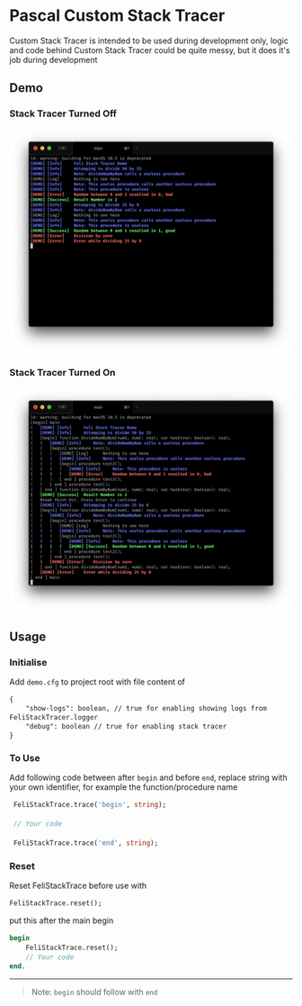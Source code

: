 # Pascal Custom Stack Tracer
Custom Stack Tracer is intended to be used during development only,
logic and code behind Custom Stack Tracer could be quite messy,
but it does it's job during development

## Demo
### Stack Tracer Turned Off
![alt text][demo-off]

### Stack Tracer Turned On
![alt text][demo-on]

[demo-off]: demo-off.png "Stack Tracer Off"
[demo-on]: demo-on.png "Stack Tracer On"


## Usage
### Initialise
Add `demo.cfg` to project root with file content of
```jsonc
{
    "show-logs": boolean, // true for enabling showing logs from FeliStackTracer.logger
    "debug": boolean // true for enabling stack tracer
}
```

### To Use
Add following code between after `begin` and before `end`, replace string with your own identifier, for example the function/procedure name
```pascal
 FeliStackTrace.trace('begin', string);
 
 // Your code

 FeliStackTrace.trace('end', string);
```

### Reset
Reset FeliStackTrace before use with
```pascal
FeliStackTrace.reset();
```
put this after the main begin
```pascal
begin
    FeliStackTrace.reset();
    // Your code
end.
```

----

> Note: `begin` should follow with `end`
